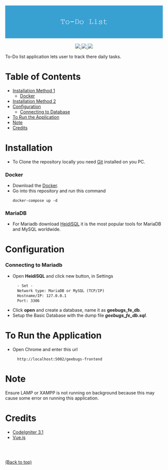 <p align="center"><img src="images/To-Do_List_banner.png"> </p>

<p align="center">
  <a href="https://www.php.net/releases/7_4_0.php">
    <img src="https://img.shields.io/badge/php-v7.4-%23787CB5">
  </a>
  <a href="https://codeigniter.com/userguide3/general/welcome.html">
  <img src="https://img.shields.io/badge/codeigniter-v3.1-red">
  </a>
  <a href="https://github.com/Castro456/CodeIgniter-to-do">
   <img src="https://img.shields.io/github/repo-size/Castro456/CodeIgniter-to-do">
  </a>
</p>

To-Do list application lets user to track there daily tasks.

# Table of Contents
- [Installation Method 1](#installation-1) 
  - [Docker](#docker)
- [Installation Method 2](#installation-2)
- [Configuration](#configuration)
  - [Connecting to Database](#connecting-to-database)
- [To Run the Application ](#to-run-the-application)
- [Note](#note)
- [Credits](#credits)


# Installation 

- To Clone the repository locally you need [Git](https://git-scm.com/downloads) installed on you PC.

### Docker
- Download the [Docker](https://docs.docker.com/get-docker/).
- Go into this repository and run this command
  ```
  docker-compose up -d
  ``` 

### MariaDB
- For Mariadb download [HeidiSQL](https://www.heidisql.com/download.php?download=installer) it is the most popular tools for MariaDB and MySQL worldwide. 

# Configuration

### Connecting to Mariadb
- Open **HeidiSQL** and click new button, in Settings
  ```
    - Set -
    Network type: MariaDB or MySQL (TCP/IP)
    Hostname/IP: 127.0.0.1
    Port: 3306              
  ```
- Click **open** and create a database, name it as **geebugs_fe_db**.
- Setup the Basic Database with the dump file ***geebugs_fe_db.sql***.

# To Run the Application
- Open Chrome and enter this url
  ```
    http://localhost:5002/geebugs-frontend
  ```

# Note
Ensure LAMP or XAMPP is not running on background because this may cause some error on running this application.

# Credits
  - [CodeIgniter 3.1](https://codeigniter.com/userguide3/general/welcome.html) 
  - [Vue.js](https://vuejs.org/)


<br>
<br>

[(Back to top)](#table-of-contents)